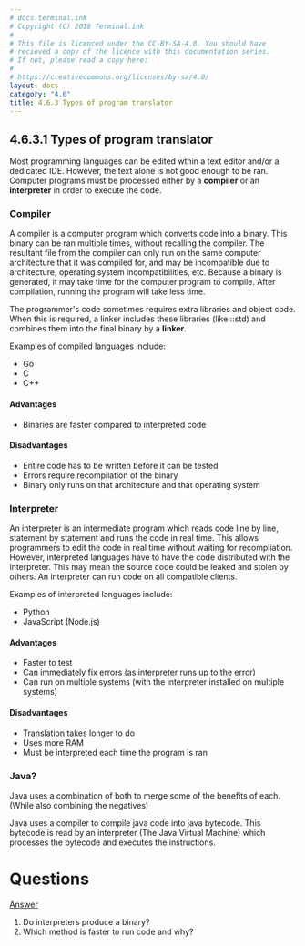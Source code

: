 ```yaml
---
# docs.terminal.ink
# Copyright (C) 2018 Terminal.ink
#
# This file is licenced under the CC-BY-SA-4.0. You should have
# recieved a copy of the licence with this documentation series.
# If not, please read a copy here:
#
# https://creativecommons.org/licenses/by-sa/4.0/
layout: docs
category: "4.6"
title: 4.6.3 Types of program translator
---
```


## 4.6.3.1 Types of program translator
Most programming languages can be edited wthin a text editor and/or a dedicated IDE.
However, the text alone is not good enough to be ran.
Computer programs must be processed either by a **compiler** or an **interpreter** in order to execute the code.

### Compiler
A compiler is a computer program which converts code into a binary.
This binary can be ran multiple times, without recalling the compiler.
The resultant file from the compiler can only run on the same computer architecture that it was compiled for, and may be incompatible due to architecture, operating system incompatibilities, etc.
Because a binary is generated, it may take time for the computer program to compile.
After compilation, running the program will take less time.

The programmer's code sometimes requires extra libraries and object code.
When this is required, a linker includes these libraries (like ::std) and combines them into the final binary by a **linker**.

Examples of compiled languages include:

- Go
- C
- C++

#### Advantages
+ Binaries are faster compared to interpreted code

#### Disadvantages
- Entire code has to be written before it can be tested
- Errors require recompilation of the binary
- Binary only runs on that architecture and that operating system

### Interpreter
An interpreter is an intermediate program which reads code line by line, statement by statement and runs the code in real time.
This allows programmers to edit the code in real time without waiting for recompliation.
However, interpreted languages have to have the code distributed with the interpreter.
This may mean the source code could be leaked and stolen by others.
An interpreter can run code on all compatible clients.

Examples of interpreted languages include:

- Python
- JavaScript (Node.js)

#### Advantages
+ Faster to test
+ Can immediately fix errors (as interpreter runs up to the error)
+ Can run on multiple systems (with the interpreter installed on multiple systems)

#### Disadvantages
- Translation takes longer to do
- Uses more RAM
- Must be interpreted each time the program is ran

### Java?
Java uses a combination of both to merge some of the benefits of each. (While also combining the negatives)

Java uses a compiler to compile java code into java bytecode.
This bytecode is read by an interpreter (The Java Virtual Machine) which processes the bytecode and executes the instructions.

# Questions
[Answer](answers#463)

1. Do interpreters produce a binary?
2. Which method is faster to run code and why?
